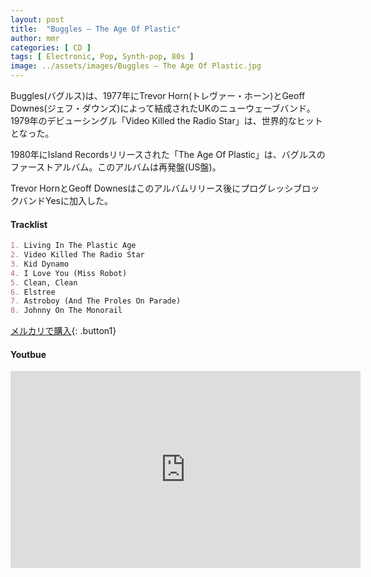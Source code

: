 ```yaml
---
layout: post
title:  "Buggles – The Age Of Plastic"
author: mmr
categories: [ CD ]
tags: [ Electronic, Pop, Synth-pop, 80s ]
image: ../assets/images/Buggles – The Age Of Plastic.jpg
---
```


Buggles(バグルス)は、1977年にTrevor Horn(トレヴァー・ホーン)とGeoff Downes(ジェフ・ダウンズ)によって結成されたUKのニューウェーブバンド。1979年のデビューシングル「Video Killed the Radio Star」は、世界的なヒットとなった。

1980年にIsland Recordsリリースされた「The Age Of Plastic」は、バグルスのファーストアルバム。このアルバムは再発盤(US盤)。

Trevor HornとGeoff Downesはこのアルバムリリース後にプログレッシブロックバンドYesに加入した。


#### Tracklist
```md
1. Living In The Plastic Age
2. Video Killed The Radio Star
3. Kid Dynamo
4. I Love You (Miss Robot)
5. Clean, Clean
6. Elstree
7. Astroboy (And The Proles On Parade)
8. Johnny On The Monorail
```

[メルカリで購入](https://jp.mercari.com/item/m56132888760?afid=6142608987){: .button1}

#### Youtbue
<iframe width="560" height="315" src="https://www.youtube.com/embed/Ge4r5XYZROc?si=iDkWwtta4dTwLFtH" title="YouTube video player" frameborder="0" allow="accelerometer; autoplay; clipboard-write; encrypted-media; gyroscope; picture-in-picture; web-share" referrerpolicy="strict-origin-when-cross-origin" allowfullscreen></iframe>